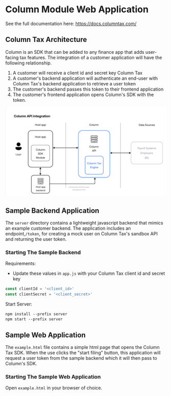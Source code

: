 # Column Module Web Application

See the full documentation here: https://docs.columntax.com/

## Column Tax Architecture

Column is an SDK that can be added to any finance app that adds user-facing tax features. The integration 
of a customer application will have the following relationship.
1. A customer will receive a client id and secret key Column Tax
2. A customer's backend application will authenticate an end-user with Column Tax's backend application to retrieve a user token
3. The customer's backend passes this token to their frontend application
4. The customer's frontend application opens Column's SDK with the token.

![Column Tax Architecture Diagram](images/column-architecture-diagram.png)


## Sample Backend Application
The `server` directory contains a lightweight javascript backend that mimics an example customer 
backend. The application includes an endpoint,`/token`, for creating a mock user on Column Tax's sandbox API and 
returning the user token.

### Starting The Sample Backend
Requirements:
- Update these values in `app.js` with your Column Tax client id and secret key
```javascript
const clientId = '<client_id>'
const clientSecret = '<client_secret>'
```
Start Server:
```shell
npm install --prefix server
npm start --prefix server
```

## Sample Web Application
The `example.html` file contains a simple html page that opens the Column Tax SDK. When the use clicks the 
"start filing" button, this application will request a user token from the sample backend which 
it will then pass to Column's SDK.

### Starting The Sample Web Application
Open `example.html` in your browser of choice.